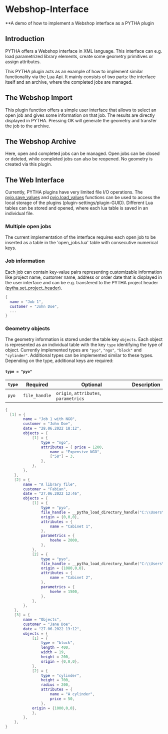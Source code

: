 # Webshop-Interface
 **A demo of how to implement a Webshop interface as a PYTHA plugin

## Introduction

PYTHA offers a Webshop interface in XML language. This interface can e.g. load parametrized library elements, create some geometry primitives or assign attributes.

This PYTHA plugin acts as an example of how to implement similar functionality via the Lua Api. It mainly consists of two parts: the interface itself and an archive, where the completed jobs are managed. 

## The Webshop Import

This plugin function offers a simple user interface that allows to select an open job and gives some information on that job. The results are directly displayed in PYTHA. Pressing OK will generate the geometry and transfer the job to the archive. 

## The Webshop Archive

Here, open and completed jobs can be managed. Open jobs can be closed or deleted, while completed jobs can also be reopened. No geometry is created via this plugin.

## The Web Interface

Currently, PYTHA plugins have very limited file I/O operations. The [pyio.save_values](https://github.com/pytha-3d-cad/pytha-lua-api/wiki/pyio.save_values) and [pyio.load_values](https://github.com/pytha-3d-cad/pytha-lua-api/wiki/pyio.load_values) functions can be used to access the local storage of the plugins (plugin-settings/plugin-GUID). Different Lua tables can be stored and opened, where each lua table is saved in an individual file. 

### Multiple open jobs
The current implementation of the interface requires each open job to be inserted as a table in the 'open_jobs.lua' table with consecutive numerical keys.    

### Job information
Each job can contain key-value pairs representing customizable information like project name, customer name, address or order date that is displayed in the user interface and can be e.g. transfered to the PYTHA project header ([pytha.set_project_header](https://github.com/pytha-3d-cad/pytha-lua-api/wiki/pytha.set_project_header)).

```lua
{
  name = "Job 1",
  customer = "John Doe",
  ...
}
```

### Geometry objects
The geometry information is stored under the table key `objects`. Each object is represented as an individual table with the key `type` identifying the type of object. Currently implemented types are `"pyo"`, `"ngo"`, `"block"` and `"cylinder"`. Additional types can be implemented similar to these types. Depending on the type, additional keys are required:
#### `type = "pyo"` 
`type` | Required | Optional | Description
---|---|---|---
`pyo` | `file_handle` | `origin`, `attributes`, `parametrics` |  

```lua
{ 
  [1] = { 
		name = "Job 1 with NGO",
		customer = "John Doe",
		date = "28.06.2022 18:12",
		objects = { 
			[1] = { 
				type = "ngo",
				attributes = { price = 1200,
					name = "Expensive NGO",
					["58"] = 3,
				},
			},
		},
	},
	[2] = { 
		name = "A library file",
		customer = "Fabian",
		date = "27.06.2022 12:46",
		objects = { 
			[1] = { 
				type = "pyo",
				file_handle = __pytha_load_directory_handle("C:\\Users\\fflas\\Desktop\\parametrik.pyo", "parametrik.pyo"),
				origin = {0,0,0},
				attributes = { 
					name = "Cabinet 1",
				},
				parametrics = { 
					hoehe = 2000,
				},
			},
			[2] = { 
				type = "pyo",
				file_handle = __pytha_load_directory_handle("C:\\Users\\fflas\\Desktop\\parametrik.pyo", "parametrik.pyo"),
				origin = {1080,0,0},
				attributes = { 
					name = "Cabinet 2",
				},
				parametrics = { 
					hoehe = 1500,
				},
			},
		},
	},
	[3] = { 
		name = "Objects",
		customer = "Jane Doe",
		date = "27.06.2022 13:12",
		objects = { 
			[1] = { 
				type = "block",
				length = 400,
				width = 19,
				height = 200,
				origin = {0,0,0},
			},
			[2] = { 
				type = "cylinder",
				height = 700,
				radius = 200,
				attributes = { 
					name = "A cylinder",
					price = 50,
				},
			origin = {1000,0,0},
			},	
		},
	},
}
```

